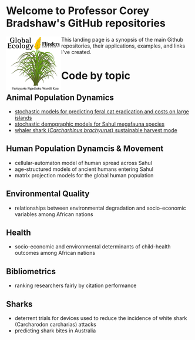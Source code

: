 # Welcome to Professor Corey Bradshaw's GitHub repositories

<img src="GEL Logo Kaurna.png" alt="Global Ecology Laboratory" width="150" align="left" />

This landing page is a synopsis of the main Github repositories, their applications, examples, and links I've created.


# Code by topic

## Animal Population Dynamics
- [stochastic models for predicting feral cat eradication and costs on large islands](https://github.com/cjabradshaw/FeralCatEradication)
- [stochastic demographic models for Sahul megafauna species](https://github.com/cjabradshaw/MegafaunaSusceptibility)
- [whaler shark (_Carcharhinus brachyurus_) sustainable harvest mode](https://github.com/cjabradshaw/WhalerSharkModel)

## Human Population Dynamcis & Movement
- cellular-automaton model of human spread across Sahul
- age-structured models of ancient humans entering Sahul
- matrix projection models for the global human population

## Environmental Quality
- relationships between environmental degradation and socio-economic variables among African nations

## Health
- socio-economic and environmental determinants of child-health outcomes among African nations

## Bibliometrics
- ranking researchers fairly by citation performance

## Sharks
- deterrent trials for devices used to reduce the incidence of white shark (Carcharodon carcharias) attacks
- predicting shark bites in Australia
